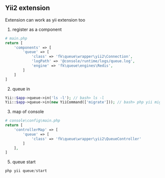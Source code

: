 
Yii2 extension
----
Extension can work as yii extension too

1. register as a component
```php
# main.php
return [
    'components' => [
        'queue' => [
            'class' => 'fk\queue\wrapper\yii2\Connection',
            'logPath' => '@console/runtime/logs/queue.log',
            'engine' => 'fk\queue\engines\Redis',
        ]
    ]
]
```

2. queue in
```php
Yii::$app->queue->in('ls -l'); // bash> ls -l
Yii::$app->queue->in(new YiiCommand(['migrate'])); // bash> php yii migrate
```

3. map of console
```php
# console\config\main.php
return [
    'controllerMap' => [
        'queue' => [
            'class' => 'fk\queue\wrapper\yii2\QueueController'
        ]
    ],
]
```

5. queue start
```php
php yii queue/start
```
